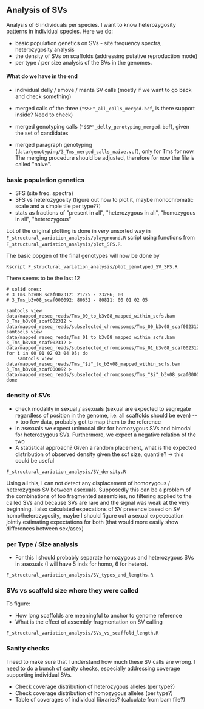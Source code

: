 ## Analysis of SVs

Analysis of 6 individuals per species. I want to know heterozygosity patterns in individual species. Here we do:

 - basic population genetics on SVs - site frequency spectra, heterozygosity analysis
 - the density of SVs on scaffolds (addressing putative reproduction mode)
 - per type / per size analysis of the SVs in the genomes.

#### What do we have in the end

- individual delly / smove / manta SV calls (mostly if we want to go back and check something)
- merged calls of the three (`"$SP"_all_calls_merged.bcf`, is there support inside? Need to check)
- merged genotyping calls (`"$SP"_delly_genotyping_merged.bcf`), given the set of candidates

- merged paragraph genotyping (`data/genotyping/3_Tms_merged_calls_naive.vcf`), only for Tms for now. The merging procedure should be adjusted, therefore for now the file is called "naive".

### basic population genetics

- SFS (site freq. spectra)
- SFS vs heterozygosity (figure out how to plot it, maybe monochromatic scale and a simple tile per type??)
- stats as fractions of "present in all", "heterozygous in all", "homozygous in all", "heterozygous"

Lot of the original plotting is done in very unsorted way in `F_structural_variation_analysis/playground.R` script using functions from `F_structural_variation_analysis/plot_SFS.R`.

The basic popgen of the final genotypes will now be done by

```
Rscript F_structural_variation_analysis/plot_genotyped_SV_SFS.R
```

There seems to be the last 12

```
# solid ones:
# 3_Tms_b3v08_scaf002312: 21725 - 23286; 00
# 3_Tms_b3v08_scaf000092: 80652 - 80811; 00 01 02 05
```

```
samtools view data/mapped_reseq_reads/Tms_00_to_b3v08_mapped_within_scfs.bam 3_Tms_b3v08_scaf002312 > data/mapped_reseq_reads/subselected_chromosomes/Tms_00_b3v08_scaf002312.bam
samtools view data/mapped_reseq_reads/Tms_01_to_b3v08_mapped_within_scfs.bam 3_Tms_b3v08_scaf002312 > data/mapped_reseq_reads/subselected_chromosomes/Tms_01_b3v08_scaf002312.bam
for i in 00 01 02 03 04 05; do
    samtools view data/mapped_reseq_reads/Tms_"$i"_to_b3v08_mapped_within_scfs.bam 3_Tms_b3v08_scaf000092 > data/mapped_reseq_reads/subselected_chromosomes/Tms_"$i"_b3v08_scaf000092.bam
done
```

### density of SVs

- check modality in sexual / asexuals (sexual are expected to segregate regardless of position in the genome, i.e. all scaffolds should be even) --> too few data, probably got to map them to the reference
- in asexuals we expect unimodal disr for homozygous SVs and bimodal for heterozygous SVs. Furthermore, we expect a negative relation of the two
- A statistical approach? Given a random placement, what is the expected distribution of observed density given the scf size, quantile? -> this could be useful

```
F_structural_variation_analysis/SV_density.R
```

Using all this, I can not detect any displacement of homozygous / heterozygous SV between asexuals. Supposedly this can be a problem of the combinations of too fragmented assemblies, no filtering applied to the called SVs and because SVs are rare and the signal was weak at the very beginning. I also calculated expecations of SV presence based on SV homo/heterozygosity, maybe I should figure out a sexual expececation jointly estimating expectations for both (that would more easily show differences between sex/asex)

### per Type / Size analysis

- For this I should probably separate homozygous and heterozygous SVs in asexuals (I will have 5 inds for homo, 6 for hetero).

```
F_structural_variation_analysis/SV_types_and_lengths.R
```

### SVs vs scaffold size where they were called

To figure:
 - How long scaffolds are meaningful to anchor to genome reference
 - What is the effect of assembly fragmentation on SV calling

```
F_structural_variation_analysis/SVs_vs_scaffold_length.R
```

### Sanity checks

I need to make sure that I understand how much these SV calls are wrong. I need to do a bunch of sanity checks, especially addressing coverage supporting individual SVs.

- Check coverage distribution of heterozygous alleles (per type?)
- Check coverage distribution of homozygous alleles (per type?)
- Table of coverages of individual libraries? (calculate from bam file?)
